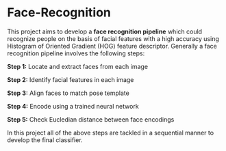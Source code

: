 # Face-Recognition

This project aims to develop a **face recognition pipeline** which could recognize people on the basis of facial features with a high accuracy using Histogram of Oriented Gradient (HOG) feature descriptor. Generally a face recognition pipeline involves the following steps:

**Step 1:** Locate and extract faces from each image

**Step 2:** Identify facial features in each image

**Step 3:** Align faces to match pose template 

**Step 4:** Encode using a trained neural network

**Step 5:** Check Eucledian distance between face encodings

In this project all of the above steps are tackled in a sequential manner to develop the final classifier.

